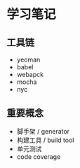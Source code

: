 # 学习笔记

## 工具链

* yeoman
* babel
* webapck
* mocha
* nyc

## 重要概念

* 脚手架 /  generator
* 构建工具 / build tool
* 单元测试
* code coverage
